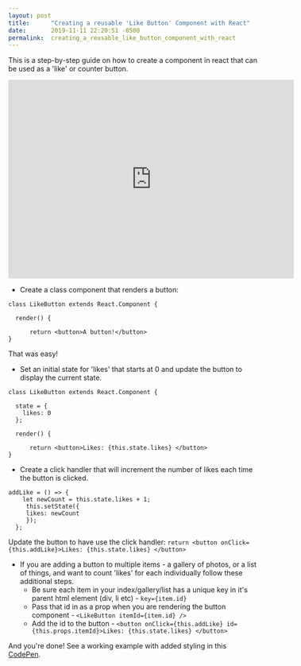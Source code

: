 ```yaml
---
layout: post
title:      "Creating a reusable 'Like Button' Component with React"
date:       2019-11-11 22:20:51 -0500
permalink:  creating_a_reusable_like_button_component_with_react
---
```



This is a step-by-step guide on how to create a component in react that can be used as a 'like' or counter button.

<iframe src="https://share.getcloudapp.com/eDuLKkYb?embed=true" width="575" height="400" style="border:none" frameborder="0" allowtransparency="true" allowfullscreen="true"></iframe>

*  Create a class component that renders a button:

```
class LikeButton extends React.Component {

  render() {
	
	  return <button>A button!</button>
}
```

That was easy!

* Set an initial state for 'likes' that starts at 0 and update the button to display the current state.

```
class LikeButton extends React.Component {

  state = {
    likes: 0
  };

  render() {
	
	  return <button>Likes: {this.state.likes} </button>
}
```

* Create a click handler that will increment the number of likes each time the button is clicked.

```
addLike = () => {
    let newCount = this.state.likes + 1;
     this.setState({
     likes: newCount
     });
  };
```

Update the button to have use the click handler: `return <button onClick={this.addLike}>Likes: {this.state.likes} </button>`

*  If you are adding a button to multiple items - a gallery of photos, or a list of things, and want to count 'likes' for each individually follow these additional steps.
    *  Be sure each item in your index/gallery/list has a unique key in it's parent html element (div, li etc) - `key={item.id}`
    *  Pass that id in as a prop when you are rendering the button component - `<LikeButton itemId={item.id} /> `
    *  Add the id to the button - `<button onClick={this.addLike} id={this.props.itemId}>Likes: {this.state.likes} </button>`

And you're done! See a working example with added styling in this [CodePen](https://codepen.io/rachelhawa/pen/VwwdNQz).


 
 
 










